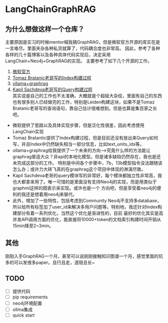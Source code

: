 # LangChainGraphRAG

## 为什么想做这样一个仓库？
主要原因是实习的时候mentor喊我搞GraphRAG，但是微软官方开源的库实在是一言难尽。里面夹杂各种私货就算了，代码耦合度也非常高。
因此，参考了各种各样的几十篇博客以及各种具体代码实现后，决定采用LangChain+Neo4j+GraphRAG的实现。
主要参考了如下几个开源的工作。
1. [微软官方](https://github.com/microsoft/graphrag)
2. [Tomaz Bratanic老哥写的Index构建过程](https://github.com/tomasonjo/blogs/blob/master/llm/ms_graphrag.ipynb)
3. [ollama+graphrag](https://github.com/TheAiSingularity/graphrag-local-ollama)
4. [Kapil Sachdeva老哥写的Query构建过程](https://github.com/ksachdeva/langchain-graphrag/tree/main)   
其实说是自己的工作也不太准确，大概就是个超级大杂烩，里面有自己的东西也有很多别人已经做完的工作，特别是Leiden构建这块，如果不是Tomaz Bratanic老哥写的查询语句，靠自己估计很难想到。但是也算是集百家之长吧。
- 微软提供了思路以及具体实现步骤，但是泛化性很差，因此考虑使用LangChain实现
- Tomaz Bratantic提供了Index构建过程，但是目前还没有放出来Query如何写，并且Index中仍然缺失相当一部分信息，比如text_units_ids等。
- ollama+graphrag给我提供了一个未来的方向-->究竟什么样的方法能让graphrag普适大众？非api的本地化模型。但是诸多缺陷仍然存在，我也是还未完成这部分的工作。
特别是中间各个步骤中，7b，13b模型指令没法跟随该怎么办；或许力大砖飞真的在graphrag这个项目中体现的淋漓尽致。
- Kapil Sachdeva老哥的query模块写的非常好，每个模块都独立性非常高，我也大都拿来用了。唯一可惜的是里面没有支持Neo4j的实现，而是用类似于graphml这样的图表示来实现。或许也是一个
方向吧，但是享受着neo4j的便利的我还是想着用neo4j来替代。
- 此外，增加了一些特性，包括考虑到Community Neo4j不支持多database，所以给所有标签加了user_id来解决多用户问题等。特别地，我还针对Index构建部分有着一系列优化，当然这个优化是渐进性的，目前
最好的优化其实是高并发API调用方面的优化，能直接将10000+token的文档索引构建时间开销从15min降至2~3min。

## 其他
刚刚入手GraphRAG一个月，甚至可以说刚刚接触知识图谱一个月，感觉里面的坑多的可以发很多paper。且行且走，道阻且长~

## TODO
- [ ] 提供代码
- [ ] pip requirements
- [ ] neo4j环境配置
- [ ] ollma集成
- [ ] quick start